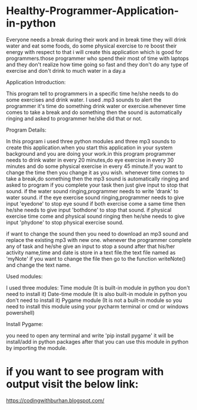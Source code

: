 # Healthy-Programmer-Application-in-python
Everyone needs a break during their work and in break time they will drink water and eat some foods, do some physical exercise to re boost their energy with respect to that i will create this application which is good for programmers.those programmer who spend their most of time with laptops and they don't realize how time going so fast and they don't do any type of exercise and don't drink to much water in a day.a

Application Introduction:

This program tell to programmers in a specific time he/she needs to do some exercises and drink water. I used .mp3 sounds to alert the programmer it's time do something drink water or exercise.whenever time comes to take a break and do something then the sound is automatically ringing and asked to programmer he/she did that or not.

Program Details: 

In this program i used three python modules and three mp3 sounds to create this application.when you start this application in your system background and you are doing your work.in this program programmer needs to drink water in every 20 minutes,do eye exercise in every 30 minutes and do some physical exercise in every 45 minute.If you want to change the time then you change it as you wish.
whenever time comes to take a break,do something then the mp3 sound is automatically ringing and asked to program if you complete your task then just give input to stop that sound.
if the water sound ringing,programmer needs to write 'drank' to water sound.
if the eye exercise sound ringing,programmer needs to give input 'eyedone' to stop eye sound
if both exercise come a same time then he/she needs to give input 'bothdone' to stop that sound.
if physical exercise time come and physical sound ringing then he/she needs to give input 'phydone' to stop physical exercise sound.

if want to change the sound then you need to download an mp3 sound and replace the existing mp3 with new one.
whenever the programmer complete any of task and he/she give an input to stop a sound after that his/her activity name,time and date is store in a text file.the text file named as 'myNote' if you want to change the file then go to the function writeNote() and change the text name.

Used modules:

I used three modules:
Time module (It is built-in module in python you don't need to install it)
Date-time module (It is also built-in module in python you don't need to install it)
Pygame module (It is not a built-in module so you need to install this module using your pycharm terminal or cmd or windows powershell)

Install Pygame:

you need to open any terminal and write 'pip install pygame' it will be install/add in python packages after that you can use this module in python by importing the module.

# if you want to see program with output visit the below link:
https://codingwithburhan.blogspot.com/

